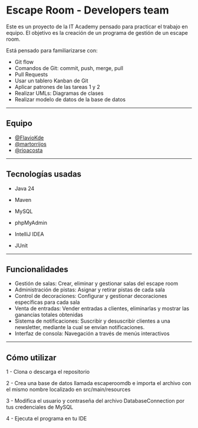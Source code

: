 # Escape Room - Developers team

Este es un proyecto de la IT Academy pensado para practicar el trabajo en equipo. El objetivo es la creación de un programa de gestión de un escape room.

Está pensado para familiarizarse con:

- Git flow
- Comandos de Git: commit, push, merge, pull
- Pull Requests
- Usar un tablero Kanban de Git
- Aplicar patrones de las tareas 1 y 2
- Realizar UMLs: Diagramas de clases
- Realizar modelo de datos de la base de datos

---


## Equipo

- [@FlavioKde](https://github.com/FlavioKde)  
- [@martorrijos](https://github.com/martorrijos)  
- [@rioacosta](https://github.com/rioacosta)


---


## Tecnologías usadas

- Java 24

- Maven

- MySQL

- phpMyAdmin

- IntelliJ IDEA

- JUnit

---


## Funcionalidades

- Gestión de salas: Crear, eliminar y gestionar salas del escape room
- Administración de pistas: Asignar y retirar pistas de cada sala
- Control de decoraciones: Configurar y gestionar decoraciones específicas para cada sala
- Venta de entradas: Vender entradas a clientes, eliminarlas y mostrar las ganancias totales obtenidas
- Sistema de notificaciones: Suscribir y desuscribir clientes a una newsletter, mediante la cual se envían notificaciones.
- Interfaz de consola: Navegación a través de menús interactivos

---


## Cómo utilizar

1 - Clona o descarga el repositorio

2 - Crea una base de datos llamada escaperoomdb e importa el archivo con el mismo nombre localizado en src/main/resources

3 - Modifica el usuario y contraseña del archivo DatabaseConnection por tus credenciales de MySQL

4 - Ejecuta el programa en tu IDE
